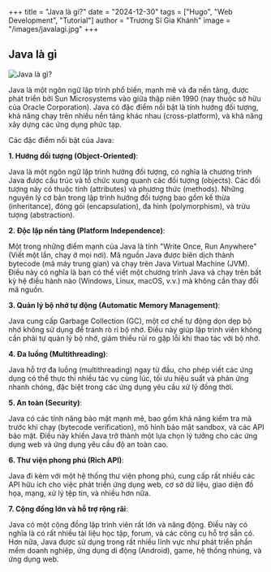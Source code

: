 +++
title = "Java là gì?"
date = "2024-12-30"
tags = ["Hugo", "Web Development", "Tutorial"]
author = "Trương Sĩ Gia Khánh"
image = "/images/javalagi.jpg"
+++

## Java là gì

![Java là gì?](/images/javalagi.jpg)

Java là một ngôn ngữ lập trình phổ biến, mạnh mẽ và đa nền tảng, được phát triển bởi Sun Microsystems vào giữa thập niên 1990 (nay thuộc sở hữu của Oracle Corporation). Java có đặc điểm nổi bật là tính hướng đối tượng, khả năng chạy trên nhiều nền tảng khác nhau (cross-platform), và khả năng xây dựng các ứng dụng phức tạp.

Các đặc điểm nổi bật của Java:

**1. Hướng đối tượng (Object-Oriented)**:

Java là một ngôn ngữ lập trình hướng đối tượng, có nghĩa là chương trình Java được cấu trúc và tổ chức xung quanh các đối tượng (objects). Các đối tượng này có thuộc tính (attributes) và phương thức (methods). Những nguyên lý cơ bản trong lập trình hướng đối tượng bao gồm kế thừa (inheritance), đóng gói (encapsulation), đa hình (polymorphism), và trừu tượng (abstraction).

**2. Độc lập nền tảng (Platform Independence)**:

Một trong những điểm mạnh của Java là tính "Write Once, Run Anywhere" (Viết một lần, chạy ở mọi nơi). Mã nguồn Java được biên dịch thành bytecode (mã máy trung gian) và chạy trên Java Virtual Machine (JVM). Điều này có nghĩa là bạn có thể viết một chương trình Java và chạy trên bất kỳ hệ điều hành nào (Windows, Linux, macOS, v.v.) mà không cần thay đổi mã nguồn.

**3. Quản lý bộ nhớ tự động (Automatic Memory Management)**:

Java cung cấp Garbage Collection (GC), một cơ chế tự động dọn dẹp bộ nhớ không sử dụng để tránh rò rỉ bộ nhớ. Điều này giúp lập trình viên không cần phải tự quản lý bộ nhớ, giảm thiểu rủi ro gặp lỗi khi thao tác với bộ nhớ.

**4. Đa luồng (Multithreading)**:

Java hỗ trợ đa luồng (multithreading) ngay từ đầu, cho phép viết các ứng dụng có thể thực thi nhiều tác vụ cùng lúc, tối ưu hiệu suất và phản ứng nhanh chóng, đặc biệt trong các ứng dụng yêu cầu xử lý đồng thời.

**5. An toàn (Security)**:

Java có các tính năng bảo mật mạnh mẽ, bao gồm khả năng kiểm tra mã trước khi chạy (bytecode verification), mô hình bảo mật sandbox, và các API bảo mật. Điều này khiến Java trở thành một lựa chọn lý tưởng cho các ứng dụng web và ứng dụng yêu cầu độ an toàn cao.

**6. Thư viện phong phú (Rich API)**:

Java đi kèm với một hệ thống thư viện phong phú, cung cấp rất nhiều các API hữu ích cho việc phát triển ứng dụng web, cơ sở dữ liệu, giao diện đồ họa, mạng, xử lý tệp tin, và nhiều hơn nữa.

**7. Cộng đồng lớn và hỗ trợ rộng rãi**:

Java có một cộng đồng lập trình viên rất lớn và năng động. Điều này có nghĩa là có rất nhiều tài liệu học tập, forum, và các công cụ hỗ trợ sẵn có. Hơn nữa, Java được sử dụng trong rất nhiều lĩnh vực như phát triển phần mềm doanh nghiệp, ứng dụng di động (Android), game, hệ thống nhúng, và ứng dụng web.


